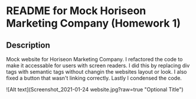 # README for Mock Horiseon Marketing Company (Homework 1)

## Description

Mock website for Horiseon Marketing Company. I refactored the code to make it accessable for users with screen readers.
I did this by replacing div tags with semantic tags without changin the websites layout or look. I also fixed a button 
that wasn't linking correctly. Lastly I condensed the code.


![Alt text](Screenshot_2021-01-24 website.jpg?raw=true "Optional Title")